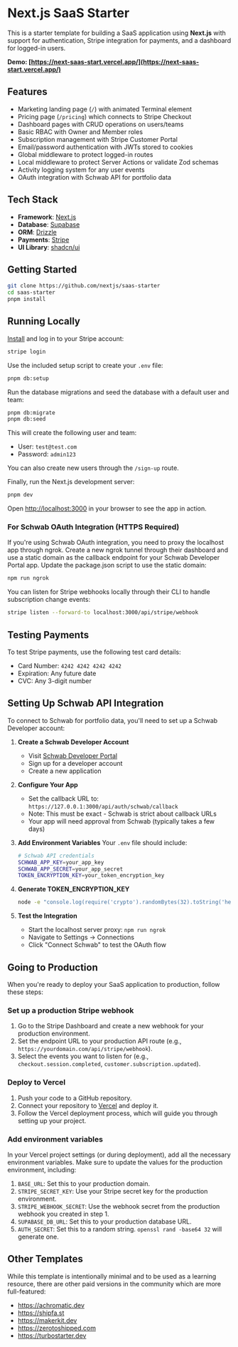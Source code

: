 # Next.js SaaS Starter

This is a starter template for building a SaaS application using **Next.js** with support for authentication, Stripe integration for payments, and a dashboard for logged-in users.

**Demo: [https://next-saas-start.vercel.app/](https://next-saas-start.vercel.app/)**

## Features

- Marketing landing page (`/`) with animated Terminal element
- Pricing page (`/pricing`) which connects to Stripe Checkout
- Dashboard pages with CRUD operations on users/teams
- Basic RBAC with Owner and Member roles
- Subscription management with Stripe Customer Portal
- Email/password authentication with JWTs stored to cookies
- Global middleware to protect logged-in routes
- Local middleware to protect Server Actions or validate Zod schemas
- Activity logging system for any user events
- OAuth integration with Schwab API for portfolio data

## Tech Stack

- **Framework**: [Next.js](https://nextjs.org/)
- **Database**: [Supabase](https://supabase.com/)
- **ORM**: [Drizzle](https://orm.drizzle.team/)
- **Payments**: [Stripe](https://stripe.com/)
- **UI Library**: [shadcn/ui](https://ui.shadcn.com/)

## Getting Started

```bash
git clone https://github.com/nextjs/saas-starter
cd saas-starter
pnpm install
```

## Running Locally

[Install](https://docs.stripe.com/stripe-cli) and log in to your Stripe account:

```bash
stripe login
```

Use the included setup script to create your `.env` file:

```bash
pnpm db:setup
```

Run the database migrations and seed the database with a default user and team:

```bash
pnpm db:migrate
pnpm db:seed
```

This will create the following user and team:

- User: `test@test.com`
- Password: `admin123`

You can also create new users through the `/sign-up` route.

Finally, run the Next.js development server:

```bash
pnpm dev
```

Open [http://localhost:3000](http://localhost:3000) in your browser to see the app in action.

### For Schwab OAuth Integration (HTTPS Required)

If you're using Schwab OAuth integration, you need to proxy the localhost app through ngrok. Create a new ngrok tunnel through their dashboard and use a static domain as the callback endpoint for your Schwab Developer Portal app. Update the package.json script to use the static domain:

```bash
npm run ngrok
```

You can listen for Stripe webhooks locally through their CLI to handle subscription change events:

```bash
stripe listen --forward-to localhost:3000/api/stripe/webhook
```

## Testing Payments

To test Stripe payments, use the following test card details:

- Card Number: `4242 4242 4242 4242`
- Expiration: Any future date
- CVC: Any 3-digit number

## Setting Up Schwab API Integration

To connect to Schwab for portfolio data, you'll need to set up a Schwab Developer account:

1. **Create a Schwab Developer Account**

   - Visit [Schwab Developer Portal](https://developer.schwab.com/)
   - Sign up for a developer account
   - Create a new application

2. **Configure Your App**

   - Set the callback URL to: `https://127.0.0.1:3000/api/auth/schwab/callback`
   - Note: This must be exact - Schwab is strict about callback URLs
   - Your app will need approval from Schwab (typically takes a few days)

3. **Add Environment Variables**
   Your `.env` file should include:

   ```bash
   # Schwab API credentials
   SCHWAB_APP_KEY=your_app_key
   SCHWAB_APP_SECRET=your_app_secret
   TOKEN_ENCRYPTION_KEY=your_token_encryption_key
   ```

4. **Generate TOKEN_ENCRYPTION_KEY**

   ```bash
   node -e "console.log(require('crypto').randomBytes(32).toString('hex'))"
   ```

5. **Test the Integration**
   - Start the localhost server proxy: `npm run ngrok`
   - Navigate to Settings → Connections
   - Click "Connect Schwab" to test the OAuth flow

## Going to Production

When you're ready to deploy your SaaS application to production, follow these steps:

### Set up a production Stripe webhook

1. Go to the Stripe Dashboard and create a new webhook for your production environment.
2. Set the endpoint URL to your production API route (e.g., `https://yourdomain.com/api/stripe/webhook`).
3. Select the events you want to listen for (e.g., `checkout.session.completed`, `customer.subscription.updated`).

### Deploy to Vercel

1. Push your code to a GitHub repository.
2. Connect your repository to [Vercel](https://vercel.com/) and deploy it.
3. Follow the Vercel deployment process, which will guide you through setting up your project.

### Add environment variables

In your Vercel project settings (or during deployment), add all the necessary environment variables. Make sure to update the values for the production environment, including:

1. `BASE_URL`: Set this to your production domain.
2. `STRIPE_SECRET_KEY`: Use your Stripe secret key for the production environment.
3. `STRIPE_WEBHOOK_SECRET`: Use the webhook secret from the production webhook you created in step 1.
4. `SUPABASE_DB_URL`: Set this to your production database URL.
5. `AUTH_SECRET`: Set this to a random string. `openssl rand -base64 32` will generate one.

## Other Templates

While this template is intentionally minimal and to be used as a learning resource, there are other paid versions in the community which are more full-featured:

- https://achromatic.dev
- https://shipfa.st
- https://makerkit.dev
- https://zerotoshipped.com
- https://turbostarter.dev
